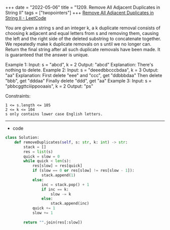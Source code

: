 +++ 
date = "2022-05-06"
title = "1209. Remove All Adjacent Duplicates in String II"
tags = ["twopointers"]
+++
[Remove All Adjacent Duplicates in String II - LeetCode](https://leetcode.com/problems/remove-all-adjacent-duplicates-in-string-ii/)

You are given a string s and an integer k, a k duplicate removal consists of choosing k adjacent and equal letters from s and removing them, causing the left and the right side of the deleted substring to concatenate together.
We repeatedly make k duplicate removals on s until we no longer can.
Return the final string after all such duplicate removals have been made. It is guaranteed that the answer is unique.
 
Example 1:
Input: s = "abcd", k = 2 Output: "abcd" Explanation: There's nothing to delete.
Example 2:
Input: s = "deeedbbcccbdaa", k = 3 Output: "aa" Explanation: First delete "eee" and "ccc", get "ddbbbdaa" Then delete "bbb", get "dddaa" Finally delete "ddd", get "aa"
Example 3:
Input: s = "pbbcggttciiippooaais", k = 2 Output: "ps" 
 
Constraints:

	1 <= s.length <= 105
	2 <= k <= 104
	s only contains lower case English letters.

---
- code
```py
class Solution:
    def removeDuplicates(self, s: str, k: int) -> str:
        stack = []
        res = list(s)
        quick = slow = 0
        while quick < len(s):
            res[slow] = res[quick]
            if (slow == 0 or res[slow] != res[slow - 1]):
                stack.append(1)
            else:
                inc = stack.pop() + 1
                if inc == k:
                    slow -= k
                else:
                    stack.append(inc)
            quick += 1
            slow += 1
            
        return "".join(res[:slow])
```
